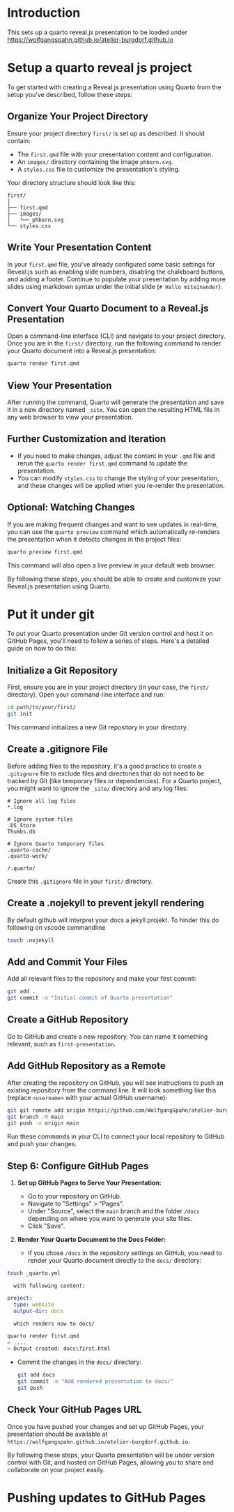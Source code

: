 # Introduction

This sets up a quarto reveal.js presentation to be loaded under https://wolfgangspahn.github.io/atelier-burgdorf.github.io 


# Setup a quarto reveal js project

To get started with creating a Reveal.js presentation using Quarto from the setup you've described, follow these steps:

## Organize Your Project Directory
Ensure your project directory `first/` is set up as described. It should contain:
- The `first.qmd` file with your presentation content and configuration.
- An `images/` directory containing the image `phbern.svg`.
- A `styles.css` file to customize the presentation's styling.

Your directory structure should look like this:
```
first/
│
├── first.qmd
├── images/
│   └── phbern.svg
└── styles.css
```

## Write Your Presentation Content
In your `first.qmd` file, you've already configured some basic settings for Reveal.js such as enabling slide numbers, disabling the chalkboard buttons, and adding a footer. Continue to populate your presentation by adding more slides using markdown syntax under the initial slide (`# Hallo miteinander`). 

## Convert Your Quarto Document to a Reveal.js Presentation
Open a command-line interface (CLI) and navigate to your project directory. Once you are in the `first/` directory, run the following command to render your Quarto document into a Reveal.js presentation:

```bash
quarto render first.qmd
```

## View Your Presentation
After running the command, Quarto will generate the presentation and save it in a new directory named `_site`. You can open the resulting HTML file in any web browser to view your presentation.

## Further Customization and Iteration
- If you need to make changes, adjust the content in your `.qmd` file and rerun the `quarto render first.qmd` command to update the presentation.
- You can modify `styles.css` to change the styling of your presentation, and these changes will be applied when you re-render the presentation.

## Optional: Watching Changes
If you are making frequent changes and want to see updates in real-time, you can use the `quarto preview` command which automatically re-renders the presentation when it detects changes in the project files:

```bash
quarto preview first.qmd
```

This command will also open a live preview in your default web browser.

By following these steps, you should be able to create and customize your Reveal.js presentation using Quarto.

# Put it under git

To put your Quarto presentation under Git version control and host it on GitHub Pages, you'll need to follow a series of steps. Here's a detailed guide on how to do this:

## Initialize a Git Repository
First, ensure you are in your project directory (in your case, the `first/` directory). Open your command-line interface and run:

```bash
cd path/to/your/first/
git init
```

This command initializes a new Git repository in your directory.

## Create a .gitignore File
Before adding files to the repository, it's a good practice to create a `.gitignore` file to exclude files and directories that do not need to be tracked by Git (like temporary files or dependencies). For a Quarto project, you might want to ignore the `_site/` directory and any log files:

```plaintext
# Ignore all log files
*.log

# Ignore system files
.DS_Store
Thumbs.db

# Ignore Quarto temporary files
.quarto-cache/
.quarto-work/

/.quarto/
```

Create this `.gitignore` file in your `first/` directory.

## Create a .nojekyll to prevent jekyll rendering

By default github will interpret your docs a jekyll projekt. To hinder this do following on vscode commandline

```bash
touch .nojekyll
```

## Add and Commit Your Files
Add all relevant files to the repository and make your first commit:

```bash
git add .
git commit -m "Initial commit of Quarto presentation"
```

## Create a GitHub Repository
Go to GitHub and create a new repository. You can name it something relevant, such as `first-presentation`.

## Add GitHub Repository as a Remote
After creating the repository on GitHub, you will see instructions to push an existing repository from the command line. It will look something like this (replace `<username>` with your actual GitHub username):

```bash
git git remote add origin https://github.com/WolfgangSpahn/atelier-burgdorf.github.io
git branch -M main
git push -u origin main
```

Run these commands in your CLI to connect your local repository to GitHub and push your changes.

## Step 6: Configure GitHub Pages
1. **Set up GitHub Pages to Serve Your Presentation:**
   - Go to your repository on GitHub.
   - Navigate to "Settings" > "Pages".
   - Under "Source", select the `main` branch and the folder `/docs` depending on where you want to generate your site files.
   - Click "Save".

2. **Render Your Quarto Document to the Docs Folder:**
   - If you chose `/docs` in the repository settings on GitHub, you need to render your Quarto document directly to the `docs/` directory:

```bash
touch _quarto.yml
```     

      with following content:

```yaml
project:
  type: website
  output-dir: docs
``` 
      which renders now to docs/
```bash
quarto render first.qmd
> ....
> Output created: docs\first.html
```
   
   - Commit the changes in the `docs/` directory:

     ```bash
     git add docs
     git commit -m "Add rendered presentation to docs/"
     git push
     ```

## Check Your GitHub Pages URL
Once you have pushed your changes and set up GitHub Pages, your presentation should be available at `https://wolfgangspahn.github.io/atelier-burgdorf.github.io`.

By following these steps, your Quarto presentation will be under version control with Git, and hosted on GitHub Pages, allowing you to share and collaborate on your project easily.

# Pushing updates to GitHub Pages
